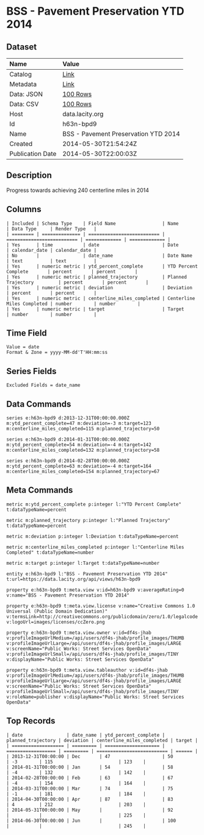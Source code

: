 # BSS - Pavement Preservation YTD 2014

## Dataset

| Name | Value |
| :--- | :---- |
| Catalog | [Link](https://catalog.data.gov/dataset/bss-pavement-preservation-ytd-2014-63536) |
| Metadata | [Link](https://data.lacity.org/api/views/h63n-bpd9) |
| Data: JSON | [100 Rows](https://data.lacity.org/api/views/h63n-bpd9/rows.json?max_rows=100) |
| Data: CSV | [100 Rows](https://data.lacity.org/api/views/h63n-bpd9/rows.csv?max_rows=100) |
| Host | data.lacity.org |
| Id | h63n-bpd9 |
| Name | BSS - Pavement Preservation YTD 2014 |
| Created | 2014-05-30T21:54:24Z |
| Publication Date | 2014-05-30T22:00:03Z |

## Description

Progress towards achieving 240 centerline miles in 2014

## Columns

```ls
| Included | Schema Type    | Field Name                 | Name                       | Data Type     | Render Type   |
| ======== | ============== | ========================== | ========================== | ============= | ============= |
| Yes      | time           | date                       | Date                       | calendar_date | calendar_date |
| No       |                | date_name                  | Date Name                  | text          | text          |
| Yes      | numeric metric | ytd_percent_complete       | YTD Percent Complete       | percent       | percent       |
| Yes      | numeric metric | planned_trajectory         | Planned Trajectory         | percent       | percent       |
| Yes      | numeric metric | deviation                  | Deviation                  | percent       | percent       |
| Yes      | numeric metric | centerline_miles_completed | Centerline Miles Completed | number        | number        |
| Yes      | numeric metric | target                     | Target                     | number        | number        |
```

## Time Field

```ls
Value = date
Format & Zone = yyyy-MM-dd'T'HH:mm:ss
```

## Series Fields

```ls
Excluded Fields = date_name
```

## Data Commands

```ls
series e:h63n-bpd9 d:2013-12-31T00:00:00.000Z m:ytd_percent_complete=47 m:deviation=-3 m:target=123 m:centerline_miles_completed=115 m:planned_trajectory=50

series e:h63n-bpd9 d:2014-01-31T00:00:00.000Z m:ytd_percent_complete=54 m:deviation=-4 m:target=142 m:centerline_miles_completed=132 m:planned_trajectory=58

series e:h63n-bpd9 d:2014-02-28T00:00:00.000Z m:ytd_percent_complete=63 m:deviation=-4 m:target=164 m:centerline_miles_completed=154 m:planned_trajectory=67
```

## Meta Commands

```ls
metric m:ytd_percent_complete p:integer l:"YTD Percent Complete" t:dataTypeName=percent

metric m:planned_trajectory p:integer l:"Planned Trajectory" t:dataTypeName=percent

metric m:deviation p:integer l:Deviation t:dataTypeName=percent

metric m:centerline_miles_completed p:integer l:"Centerline Miles Completed" t:dataTypeName=number

metric m:target p:integer l:Target t:dataTypeName=number

entity e:h63n-bpd9 l:"BSS - Pavement Preservation YTD 2014" t:url=https://data.lacity.org/api/views/h63n-bpd9

property e:h63n-bpd9 t:meta.view v:id=h63n-bpd9 v:averageRating=0 v:name="BSS - Pavement Preservation YTD 2014"

property e:h63n-bpd9 t:meta.view.license v:name="Creative Commons 1.0 Universal (Public Domain Dedication)" v:termsLink=http://creativecommons.org/publicdomain/zero/1.0/legalcode v:logoUrl=images/licenses/ccZero.png

property e:h63n-bpd9 t:meta.view.owner v:id=df4s-jhab v:profileImageUrlMedium=/api/users/df4s-jhab/profile_images/THUMB v:profileImageUrlLarge=/api/users/df4s-jhab/profile_images/LARGE v:screenName="Public Works: Street Services OpenData" v:profileImageUrlSmall=/api/users/df4s-jhab/profile_images/TINY v:displayName="Public Works: Street Services OpenData"

property e:h63n-bpd9 t:meta.view.tableauthor v:id=df4s-jhab v:profileImageUrlMedium=/api/users/df4s-jhab/profile_images/THUMB v:profileImageUrlLarge=/api/users/df4s-jhab/profile_images/LARGE v:screenName="Public Works: Street Services OpenData" v:profileImageUrlSmall=/api/users/df4s-jhab/profile_images/TINY v:roleName=publisher v:displayName="Public Works: Street Services OpenData"
```

## Top Records

```ls
| date                | date_name | ytd_percent_complete | planned_trajectory | deviation | centerline_miles_completed | target | 
| =================== | ========= | ==================== | ================== | ========= | ========================== | ====== | 
| 2013-12-31T00:00:00 | Dec       | 47                   | 50                 | -3        | 115                        | 123    | 
| 2014-01-31T00:00:00 | Jan       | 54                   | 58                 | -4        | 132                        | 142    | 
| 2014-02-28T00:00:00 | Feb       | 63                   | 67                 | -4        | 154                        | 164    | 
| 2014-03-31T00:00:00 | Mar       | 74                   | 75                 | -1        | 181                        | 184    | 
| 2014-04-30T00:00:00 | Apr       | 87                   | 83                 | 4         | 212                        | 203    | 
| 2014-05-31T00:00:00 | May       |                      | 92                 |           |                            | 225    | 
| 2014-06-30T00:00:00 | Jun       |                      | 100                |           |                            | 245    | 
```